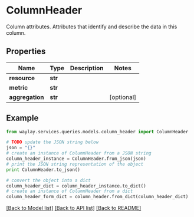 # ColumnHeader

Column attributes.  Attributes that identify and describe the data in this column.

## Properties

Name | Type | Description | Notes
------------ | ------------- | ------------- | -------------
**resource** | **str** |  | 
**metric** | **str** |  | 
**aggregation** | **str** |  | [optional] 

## Example

```python
from waylay.services.queries.models.column_header import ColumnHeader

# TODO update the JSON string below
json = "{}"
# create an instance of ColumnHeader from a JSON string
column_header_instance = ColumnHeader.from_json(json)
# print the JSON string representation of the object
print ColumnHeader.to_json()

# convert the object into a dict
column_header_dict = column_header_instance.to_dict()
# create an instance of ColumnHeader from a dict
column_header_form_dict = column_header.from_dict(column_header_dict)
```
[[Back to Model list]](../README.md#documentation-for-models) [[Back to API list]](../README.md#documentation-for-api-endpoints) [[Back to README]](../README.md)


